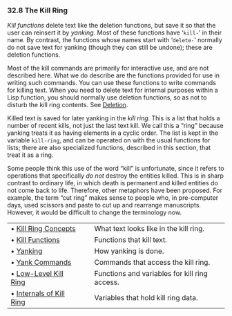 

### 32.8 The Kill Ring

*Kill functions* delete text like the deletion functions, but save it so that the user can reinsert it by *yanking*. Most of these functions have ‘`kill-`’ in their name. By contrast, the functions whose names start with ‘`delete-`’ normally do not save text for yanking (though they can still be undone); these are deletion functions.

Most of the kill commands are primarily for interactive use, and are not described here. What we do describe are the functions provided for use in writing such commands. You can use these functions to write commands for killing text. When you need to delete text for internal purposes within a Lisp function, you should normally use deletion functions, so as not to disturb the kill ring contents. See [Deletion](Deletion.html).

Killed text is saved for later yanking in the *kill ring*. This is a list that holds a number of recent kills, not just the last text kill. We call this a “ring” because yanking treats it as having elements in a cyclic order. The list is kept in the variable `kill-ring`, and can be operated on with the usual functions for lists; there are also specialized functions, described in this section, that treat it as a ring.

Some people think this use of the word “kill” is unfortunate, since it refers to operations that specifically *do not* destroy the entities killed. This is in sharp contrast to ordinary life, in which death is permanent and killed entities do not come back to life. Therefore, other metaphors have been proposed. For example, the term “cut ring” makes sense to people who, in pre-computer days, used scissors and paste to cut up and rearrange manuscripts. However, it would be difficult to change the terminology now.

|                                                         |    |                                               |
| :------------------------------------------------------ | -- | :-------------------------------------------- |
| • [Kill Ring Concepts](Kill-Ring-Concepts.html)         |    | What text looks like in the kill ring.        |
| • [Kill Functions](Kill-Functions.html)                 |    | Functions that kill text.                     |
| • [Yanking](Yanking.html)                               |    | How yanking is done.                          |
| • [Yank Commands](Yank-Commands.html)                   |    | Commands that access the kill ring.           |
| • [Low-Level Kill Ring](Low_002dLevel-Kill-Ring.html)   |    | Functions and variables for kill ring access. |
| • [Internals of Kill Ring](Internals-of-Kill-Ring.html) |    | Variables that hold kill ring data.           |
